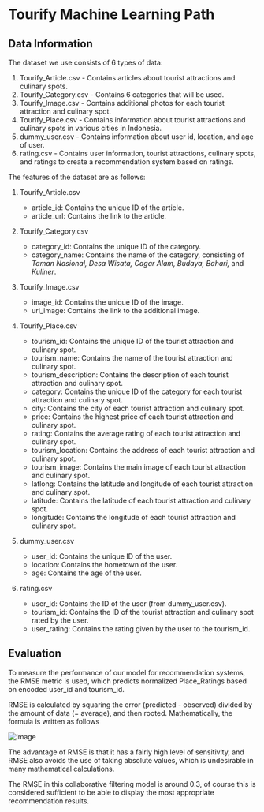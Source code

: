 # Tourify Machine Learning Path

## Data Information
The dataset we use consists of 6 types of data:

1. Tourify_Article.csv - Contains articles about tourist attractions and culinary spots.
2. Tourify_Category.csv - Contains 6 categories that will be used.
3. Tourify_Image.csv - Contains additional photos for each tourist attraction and culinary spot.
4. Tourify_Place.csv - Contains information about tourist attractions and culinary spots in various cities in Indonesia.
5. dummy_user.csv - Contains information about user id, location, and age of user.
6. rating.csv - Contains user information, tourist attractions, culinary spots, and ratings to create a recommendation system based on ratings.

The features of the dataset are as follows:

1. Tourify_Article.csv
   - article_id: Contains the unique ID of the article.
   - article_url: Contains the link to the article.

2. Tourify_Category.csv
   - category_id: Contains the unique ID of the category.
   - category_name: Contains the name of the category, consisting of _Taman Nasional, Desa Wisata, Cagar Alam, Budaya, Bahari,_ and _Kuliner_.
     
3. Tourify_Image.csv
   - image_id: Contains the unique ID of the image.
   - url_image: Contains the link to the additional image.

4. Tourify_Place.csv
   - tourism_id: Contains the unique ID of the tourist attraction and culinary spot.
   - tourism_name: Contains the name of the tourist attraction and culinary spot.
   - tourism_description: Contains the description of each tourist attraction and culinary spot.
   - category: Contains the unique ID of the category for each tourist attraction and culinary spot.
   - city: Contains the city of each tourist attraction and culinary spot.
   - price: Contains the highest price of each tourist attraction and culinary spot.
   - rating: Contains the average rating of each tourist attraction and culinary spot.
   - tourism_location: Contains the address of each tourist attraction and culinary spot.
   - tourism_image: Contains the main image of each tourist attraction and culinary spot.
   - latlong: Contains the latitude and longitude of each tourist attraction and culinary spot.
   - latitude: Contains the latitude of each tourist attraction and culinary spot.
   - longitude: Contains the longitude of each tourist attraction and culinary spot.

5. dummy_user.csv
   - user_id: Contains the unique ID of the user.
   - location: Contains the hometown of the user.
   - age: Contains the age of the user.

6. rating.csv
   - user_id: Contains the ID of the user (from dummy_user.csv).
   - tourism_id: Contains the ID of the tourist attraction and culinary spot rated by the user.
   - user_rating: Contains the rating given by the user to the tourism_id.
  

## Evaluation
To measure the performance of our model for recommendation systems, the RMSE metric is used, which predicts normalized Place_Ratings based on encoded user_id and tourism_id.

RMSE is calculated by squaring the error (predicted - observed) divided by the amount of data (= average), and then rooted. Mathematically, the formula is written as follows

![image](https://github.com/Tourify-Capstone-Project/Tourify-Machine-Learning/assets/170117238/45d1c530-8e3b-4a0c-a5b0-c597ce97aaf7)

The advantage of RMSE is that it has a fairly high level of sensitivity, and RMSE also avoids the use of taking absolute values, which is undesirable in many mathematical calculations.

The RMSE in this collaborative filtering model is around 0.3, of course this is considered sufficient to be able to display the most appropriate recommendation results.
